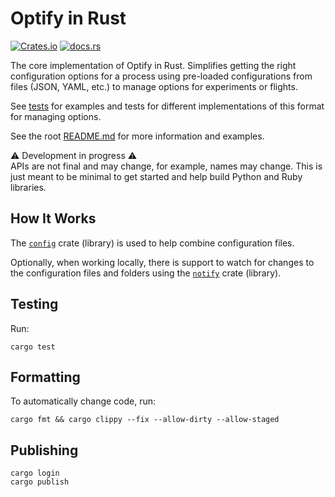 # Optify in Rust

[![Crates.io](https://img.shields.io/crates/v/optify)](https://crates.io/crates/optify)
[![docs.rs](https://img.shields.io/docsrs/optify)](https://docs.rs/optify)

The core implementation of Optify in Rust.
Simplifies getting the right configuration options for a process using pre-loaded configurations from files (JSON, YAML, etc.) to manage options for experiments or flights.

See [tests](../../tests/) for examples and tests for different implementations of this format for managing options.

See the root [README.md](../../README.md) for more information and examples.

⚠️ Development in progress ⚠️\
APIs are not final and may change, for example, names may change.
This is just meant to be minimal to get started and help build Python and Ruby libraries.

## How It Works

The [`config`][config] crate (library) is used to help combine configuration files.

Optionally, when working locally, there is support to watch for changes to the configuration files and folders using the [`notify`][notify] crate (library).

## Testing

Run:
```shell
cargo test
```

## Formatting
To automatically change code, run:
```shell
cargo fmt && cargo clippy --fix --allow-dirty --allow-staged
```

## Publishing
```shell
cargo login
cargo publish
```

[config]: https://crates.io/crates/config
[notify]: https://crates.io/crates/notify